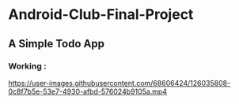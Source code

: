 # Android-Club-Final-Project

## A Simple Todo App


### Working : 



https://user-images.githubusercontent.com/68606424/126035808-0c8f7b5e-53e7-4930-afbd-576024b9105a.mp4

